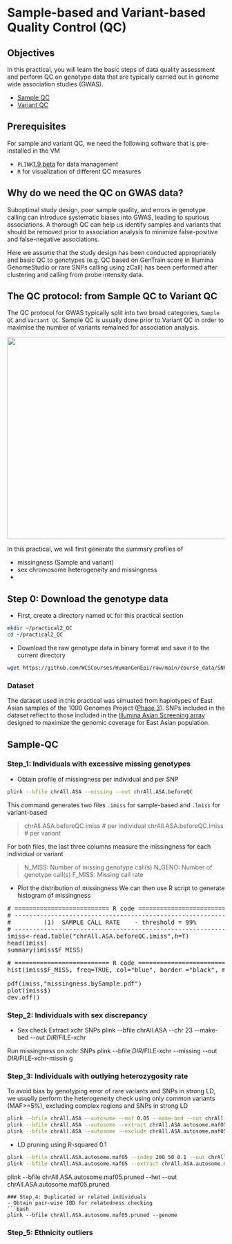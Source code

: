 # Sample-based and Variant-based Quality Control (QC)

## Objectives
In this practical, you will learn the basic steps of data quality assessment and perform QC on genotype data that are typically carried out in genome wide association studies (GWAS).
* [Sample QC](#Sample-QC)
* [Variant QC](#Variant-QC)

## Prerequisites
For sample and variant QC, we need the following software that is pre-installed in the VM
- `PLINK`[1.9 beta](https://www.cog-genomics.org/plink/) for data management 
- `R` for visualization of different QC measures

## Why do we need the QC on GWAS data?
Suboptimal study design, poor sample quality, and errors in genotype calling can introduce systematic biases into GWAS, leading to spurious associations. A thorough QC can help us identify samples and variants that should be removed prior to association analysis to minimize false-positive and false-negative associations.

Here we assume that the study design has been conducted appropriately and basic QC to genotypes (e.g. QC based on GenTrain score in Illumina GenomeStudio or rare SNPs calling using zCall) has been performed after clustering and calling from probe intensity data. 

## The QC protocol: from Sample QC to Variant QC 
The QC protocol for GWAS typically split into two broad categories, `Sample QC` and `Variant QC`. Sample QC is usually done prior to Variant QC in order to maximise the number of variants remained for association analysis.

<img src="https://user-images.githubusercontent.com/8644480/170681398-e29f945e-fc94-4876-b695-9a8f2250968e.png"  width="1024" height="468">

In this practical, we will first generate the summary profiles of 
+ missingness (Sample and variant)
+ sex chromosome heterogeneity and missingness
+ 

## Step 0: Download the genotype data
- First, create a directory named `QC` for this practical section

```bash
mkdir ~/practical2_QC
cd ~/practical2_QC
```

- Download the raw genotype data in binary format and save it to the current directory
```bash
wget https://github.com/WCSCourses/HumanGenEpi/raw/main/course_data/SNP_array_QC/practical2.tar.gz
```

### Dataset
The dataset used in this practical was simuated from haplotypes of East Asian samples of the 1000 Genomes Project ([Phase 3](https://www.internationalgenome.org/category/phase-3/)). SNPs included in the dataset reflect to those included in the [Illumina Asian Screening array](https://www.illumina.com/products/by-type/microarray-kits/infinium-asian-screening.html) designed to maximize the genomic coverage for East Asian population.

## Sample-QC
### Step_1: Individuals with excessive missing genotypes
- Obtain profile of missingness per individual and per SNP
```bash
plink --bfile chrAll.ASA --missing --out chrAll.ASA.beforeQC
```
This command generates two files `.imiss` for sample-based and `.lmiss` for variant-based
> chrAll.ASA.beforeQC.imiss    # per individual
> chrAll.ASA.beforeQC.lmiss    # per variant

For both files, the last three columns measure the missingness for each individual or variant 
> N_MISS: Number of missing genotype call(s)
> N_GENO: Number of genotype call(s)
> F_MISS: Missing call rate

- Plot the distribution of missingness 
We can then use R script to generate histogram of missingness
<pre>
# ========================== R code ==========================
# ----------------------------------------------------------#
#         (1)  SAMPLE CALL RATE    - threshold = 99%        #
# ----------------------------------------------------------#
imiss<-read.table("chrAll.ASA.beforeQC.imiss",h=T)
head(imiss)
summary(imiss$F_MISS)
</pre>


<pre>
# ========================== R code ==========================
hist(imiss$F_MISS, freq=TRUE, col="blue", border ="black", main = "Sample Call Rate", sub = Cohort, xlab="F_MISS", ylab="Frequency")

pdf(imiss,"missingness.bySample.pdf")
plot(imiss$)
dev.off()
</pre>

### Step_2: Individuals with sex discrepancy
- Sex check
Extract xchr SNPs
plink --bfile chrAll.ASA --chr 23 --make-bed --out $DIR/$FILE-xchr

Run missingness on xchr SNPs
plink --bfile $DIR/$FILE-xchr --missing --out $DIR/$FILE-xchr-missin
g

### Step_3: Individuals with outlying heterozygosity rate
To avoid bias by genotyping error of rare variants and SNPs in strong LD, we usually perform the heterogeneity check using only common variants (MAF>=5%), excluding complex regions and SNPs in strong LD
```bash
plink --bfile chrAll.ASA --autosome --maf 0.05 --make-bed --out chrAll.ASA.autosome.maf05
plink --bfile chrAll.ASA --autosome --extract chrAll.ASA.autosome.maf05.bim --missing --out chrAll.ASA.autosome.maf05
plink --bfile chrAll.ASA --autosome --exclude chrAll.ASA.autosome.maf05.bim --missing --out chrAll.ASA.autosome.maf-lt-05
```
- LD pruning using R-squared 0.1
```bash
plink --bfile chrAll.ASA.autosome.maf05 --indep 200 50 0.1 --out chrAll.ASA.autosome.maf05.pruning
plink --bfile chrAll.ASA.autosome.maf05 --extract chrAll.ASA.autosome.maf05.pruning.prune.in --het --out chrAll.ASA.autosome.maf05.pruned
```

plink --bfile chrAll.ASA.autosome.maf05.pruned --het --out chrAll.ASA.autosome.maf05.pruned

```
### Step_4: Duplicated or related individuals
- Obtain pair-wise IBD for relatedness checking
```bash
plink --bfile chrAll.ASA.autosome.maf05.pruned --genome
```

### Step_5: Ethnicity outliers
